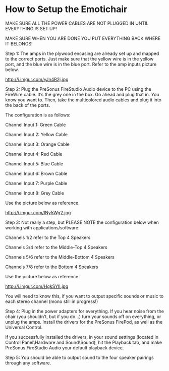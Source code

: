 How to Setup the Emotichair
===========

MAKE SURE ALL THE POWER CABLES ARE NOT PLUGGED IN UNTIL EVERYTHING IS SET UP!

MAKE SURE WHEN YOU ARE DONE YOU PUT EVERYTHING BACK WHERE IT BELONGS!

Step 1: The amps in the plywood encasing are already set up and mapped to the correct ports. Just make sure that the yellow wire is in the yellow port, and the blue wire is in the blue port. Refer to the amp inputs picture below. 

http://i.imgur.com/yJn4R2j.jpg

Step 2: Plug the PreSonus FireStudio Audio device to the PC using the FireWire cable. It’s the grey one in the box. Go ahead and plug that in. You know you want to. Then, take the multicolored audio cables and plug it into the back of the ports. 

The configuration is as follows: 

Channel Input 1: Green Cable

Channel Input 2: Yellow Cable

Channel Input 3: Orange Cable

Channel Input 4: Red Cable

Channel Input 5: Blue Cable

Channel Input 6: Brown Cable

Channel Input 7: Purple Cable

Channel Input 8: Grey Cable

Use the picture below as reference.

http://i.imgur.com/INy5Wg2.jpg

Step 3: Not really a step, but PLEASE NOTE the configuration below when working with applications/software: 

Channels 1/2 refer to the Top 4 Speakers 

Channels 3/4 refer to the Middle-Top 4 Speakers 

Channels 5/6 refer to the Middle-Bottom 4 Speakers 

Channels 7/8 refer to the Bottom 4 Speakers 

Use the picture below as reference.

http://i.imgur.com/HgkSYII.jpg
 
You will need to know this, if you want to output specific sounds or music to each stereo channel (mono still in progress!)

Step 4: Plug in the power adapters for everything. If you hear noise from the chair (you shouldn’t, but if you do…) turn your sounds off on everything, or unplug the amps. Install the drivers for the PreSonus FirePod, as well as the Universal Control. 

If you successfully installed the drivers, in your sound settings (located in Control Panel\Hardware and Sound\Sound), hit the Playback tab, and make PreSonus FireStudio Audio your default playback device.
    
Step 5: You should be able to output sound to the four speaker pairings through any software.
